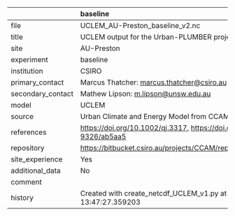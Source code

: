 |                   | baseline                                                                  |
|:------------------|:--------------------------------------------------------------------------|
| file              | UCLEM_AU-Preston_baseline_v2.nc                                           |
| title             | UCLEM output for the Urban-PLUMBER project                                |
| site              | AU-Preston                                                                |
| experiment        | baseline                                                                  |
| institution       | CSIRO                                                                     |
| primary_contact   | Marcus Thatcher: marcus.thatcher@csiro.au                                 |
| secondary_contact | Mathew Lipson: m.lipson@unsw.edu.au                                       |
| model             | UCLEM                                                                     |
| source            | Urban Climate and Energy Model from CCAM r4830                            |
| references        | https://doi.org/10.1002/qj.3317, https://doi.org/10.1088/1748-9326/ab5aa5 |
| repository        | https://bitbucket.csiro.au/projects/CCAM/repos/ccam/browse/ateb.f90       |
| site_experience   | Yes                                                                       |
| additional_data   | No                                                                        |
| comment           |                                                                           |
| history           | Created with create_netcdf_UCLEM_v1.py at 2023-03-12 13:47:27.359203      |
